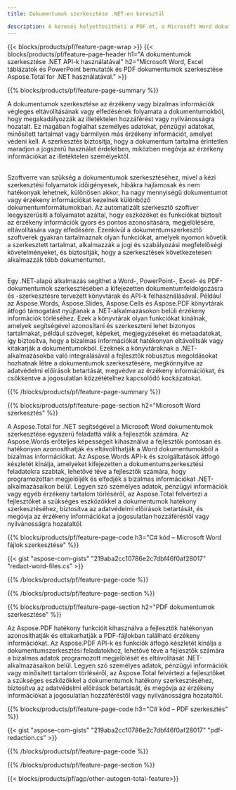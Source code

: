 ```yaml
---
title: Dokumentumok szerkesztése .NET-en keresztül 

description: A keresés helyettesítheti a PDF-et, a Microsoft Word dokumentumokat, az Excel-táblázatokat és a PowerPoint-prezentációk adatait .NET-alkalmazáson keresztül. C# kód szerepel
---
```


{{< blocks/products/pf/feature-page-wrap >}}
{{< blocks/products/pf/feature-page-header h1="A dokumentumok szerkesztése .NET API-k használatával" h2="Microsoft Word, Excel táblázatok és PowerPoint bemutatók és PDF dokumentumok szerkesztése Aspose.Total for .NET használatával." >}}

{{% blocks/products/pf/feature-page-summary %}}

A dokumentumok szerkesztése az érzékeny vagy bizalmas információk végleges eltávolításának vagy elfedésének folyamata a dokumentumokból, hogy megakadályozzák az illetéktelen hozzáférést vagy nyilvánosságra hozatalt. Ez magában foglalhat személyes adatokat, pénzügyi adatokat, minősített tartalmat vagy bármilyen más érzékeny információt, amelyet védeni kell. A szerkesztés biztosítja, hogy a dokumentum tartalma érintetlen maradjon a jogszerű használat érdekében, miközben megóvja az érzékeny információkat az illetéktelen személyektől. <br /><br />

Szoftverre van szükség a dokumentumok szerkesztéséhez, mivel a kézi szerkesztési folyamatok időigényesek, hibákra hajlamosak és nem hatékonyak lehetnek, különösen akkor, ha nagy mennyiségű dokumentumot vagy érzékeny információkat kezelnek különböző dokumentumformátumokban. Az automatizált szerkesztő szoftver leegyszerűsíti a folyamatot azáltal, hogy eszközöket és funkciókat biztosít az érzékeny információk gyors és pontos azonosítására, megjelölésére, eltávolítására vagy elfedésére. Ezenkívül a dokumentumszerkesztő szoftverek gyakran tartalmaznak olyan funkciókat, amelyek nyomon követik a szerkesztett tartalmat, alkalmazzák a jogi és szabályozási megfelelőségi követelményeket, és biztosítják, hogy a szerkesztések következetesen alkalmazzák több dokumentumot.<br /><br />

Egy .NET-alapú alkalmazás segíthet a Word-, PowerPoint-, Excel- és PDF-dokumentumok szerkesztésében a kifejezetten dokumentumfeldolgozásra és -szerkesztésre tervezett könyvtárak és API-k felhasználásával. Például az Aspose.Words, Aspose.Slides, Aspose.Cells és Aspose.PDF könyvtárak átfogó támogatást nyújtanak a .NET-alkalmazásokon belüli érzékeny információk törléséhez. Ezek a könyvtárak olyan funkciókat kínálnak, amelyek segítségével azonosítani és szerkeszteni lehet bizonyos tartalmakat, például szöveget, képeket, megjegyzéseket és metaadatokat, így biztosítva, hogy a bizalmas információkat hatékonyan eltávolítsák vagy kitakarják a dokumentumokból. Ezeknek a könyvtáraknak a .NET-alkalmazásokba való integrálásával a fejlesztők robusztus megoldásokat hozhatnak létre a dokumentumok szerkesztésére, megkönnyítve az adatvédelmi előírások betartását, megvédve az érzékeny információkat, és csökkentve a jogosulatlan közzétételhez kapcsolódó kockázatokat.


{{% /blocks/products/pf/feature-page-summary  %}}

{{% blocks/products/pf/feature-page-section  h2="Microsoft Word szerkesztés" %}}

A Aspose.Total for .NET segítségével a Microsoft Word dokumentumok szerkesztése egyszerű feladattá válik a fejlesztők számára. Az Aspose.Words erőteljes képességeit kihasználva a fejlesztők pontosan és hatékonyan azonosíthatják és eltávolíthatják a Word dokumentumokból a bizalmas információkat. Az Aspose.Words API-k és szolgáltatások átfogó készletét kínálja, amelyeket kifejezetten a dokumentumszerkesztési feladatokra szabtak, lehetővé téve a fejlesztők számára, hogy programozottan megjelöljék és elfedjék a bizalmas információkat .NET-alkalmazásaikon belül. Legyen szó személyes adatok, pénzügyi információk vagy egyéb érzékeny tartalom törléséről, az Aspose.Total felvértezi a fejlesztőket a szükséges eszközökkel a dokumentumok hatékony szerkesztéséhez, biztosítva az adatvédelmi előírások betartását, és megóvja az érzékeny információkat a jogosulatlan hozzáféréstől vagy nyilvánosságra hozataltól.

{{% blocks/products/pf/feature-page-code h3="C# kód – Microsoft Word fájlok szerkesztése" %}}

{{< gist "aspose-com-gists" "219aba2cc10786e2c7dbf46f0af28017" "redact-word-files.cs" >}}

{{% /blocks/products/pf/feature-page-code  %}}

{{% /blocks/products/pf/feature-page-section %}}

{{% blocks/products/pf/feature-page-section  h2="PDF dokumentumok szerkesztése" %}}

Az Aspose.PDF hatékony funkcióit kihasználva a fejlesztők hatékonyan azonosíthatják és eltakarhatják a PDF-fájlokban található érzékeny információkat. Az Aspose.PDF API-k és funkciók átfogó készletét kínálja a dokumentumszerkesztési feladatokhoz, lehetővé téve a fejlesztők számára a bizalmas adatok programozott megjelölését és eltávolítását .NET-alkalmazásaikon belül. Legyen szó személyes adatok, pénzügyi információk vagy minősített tartalom törléséről, az Aspose.Total felvértezi a fejlesztőket a szükséges eszközökkel a dokumentumok hatékony szerkesztéséhez, biztosítva az adatvédelmi előírások betartását, és megóvja az érzékeny információkat a jogosulatlan hozzáféréstől vagy nyilvánosságra hozataltól.

{{% blocks/products/pf/feature-page-code h3="C# kód – PDF szerkesztés" %}}

{{< gist "aspose-com-gists" "219aba2cc10786e2c7dbf46f0af28017" "pdf-redaction.cs" >}}

{{% /blocks/products/pf/feature-page-code  %}}

{{% /blocks/products/pf/feature-page-section %}}

{{< blocks/products/pf/agp/other-autogen-total-feature>}}